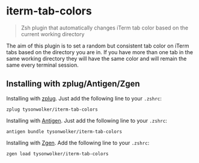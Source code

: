 # iterm-tab-colors 
> Zsh plugin that automatically changes iTerm tab color based on the current
> working directory 

The aim of this plugin is to set a random but consistent tab color on iTerm tabs based on
the directory you are in. If you have more than one tab in the same working
directory they will have the same color and will remain the same every
terminal session. 

Installing with zplug/Antigen/Zgen
----------------------------

Installing with [zplug](https://github.com/zplug/zplug). Just add the following line to your `.zshrc`:
```
zplug tysonwolker/iterm-tab-colors
```

Installing with [Antigen](https://github.com/zsh-users/antigen). Just add the following line to your `.zshrc`:

```
antigen bundle tysonwolker/iterm-tab-colors
```

Installing with [Zgen](https://github.com/tarjoilija/zgen). Add the following line to your `.zshrc`:

```
zgen load tysonwolker/iterm-tab-colors
```

